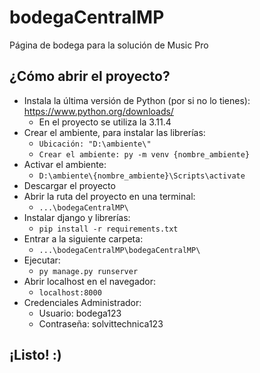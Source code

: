 # bodegaCentralMP
Página de bodega para la solución de Music Pro

## ¿Cómo abrir el proyecto?
* Instala la última versión de Python (por si no lo tienes): https://www.python.org/downloads/
  * En el proyecto se utiliza la 3.11.4
* Crear el ambiente, para instalar las librerías:
  * ```Ubicación: "D:\ambiente\"```
  * ```Crear el ambiente: py -m venv {nombre_ambiente}```
* Activar el ambiente:
  * ```D:\ambiente\{nombre_ambiente}\Scripts\activate```
* Descargar el proyecto
* Abrir la ruta del proyecto en una terminal:
  * ```...\bodegaCentralMP\```
* Instalar django y librerías:
  * ```pip install -r requirements.txt```
* Entrar a la siguiente carpeta:
  * ```...\bodegaCentralMP\bodegaCentralMP\```
* Ejecutar:
  * ```py manage.py runserver```
* Abrir localhost en el navegador:
  * ```localhost:8000```
* Credenciales Administrador:
  * Usuario: bodega123
  * Contraseña: solvittechnica123
## ¡Listo! :)
